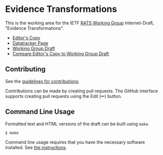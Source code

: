 # Evidence Transformations

This is the working area for the IETF [RATS Working Group](https://datatracker.ietf.org/wg/rats/documents/) Internet-Draft, "Evidence Transformations".

* [Editor's Copy](https://ietf-rats-wg.github.io/draft-smith-rats-evidence-trans/#go.draft-smith-rats-evidence-trans.html)
* [Datatracker Page](https://datatracker.ietf.org/doc/draft-smith-rats-evidence-trans)
* [Working Group Draft](https://datatracker.ietf.org/doc/html/draft-smith-rats-evidence-trans)
* [Compare Editor's Copy to Working Group Draft](https://ietf-rats-wg.github.io/draft-smith-rats-evidence-trans/#go.draft-smith-rats-evidence-trans.diff)


## Contributing

See the
[guidelines for contributions](https://github.com/ietf-rats-wg/draft-smith-rats-evidence-trans/blob/main/CONTRIBUTING.md).

Contributions can be made by creating pull requests.
The GitHub interface supports creating pull requests using the Edit (✏) button.


## Command Line Usage

Formatted text and HTML versions of the draft can be built using `make`.

```sh
$ make
```

Command line usage requires that you have the necessary software installed.  See
[the instructions](https://github.com/martinthomson/i-d-template/blob/main/doc/SETUP.md).

